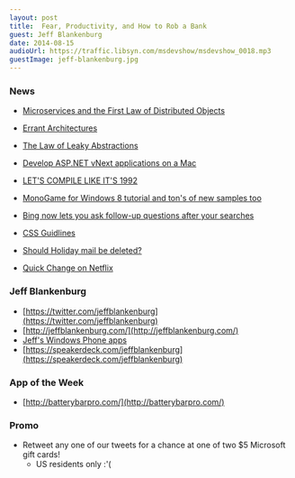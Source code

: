 ```yaml
---
layout: post
title:	Fear, Productivity, and How to Rob a Bank
guest: Jeff Blankenburg
date: 2014-08-15
audioUrl: https://traffic.libsyn.com/msdevshow/msdevshow_0018.mp3
guestImage: jeff-blankenburg.jpg
---
```


### News

 - [Microservices and the First Law of Distributed Objects](http://martinfowler.com/articles/distributed-objects-microservices.html)
 - [Errant Architectures](http://www.drdobbs.com/errant-architectures/184414966)
 - [The Law of Leaky Abstractions](http://www.joelonsoftware.com/articles/LeakyAbstractions.html)
 - [Develop ASP.NET vNext applications on a Mac](http://blogs.msdn.com/b/webdev/archive/2014/08/12/develop-asp-net-vnext-applications-on-a-mac.aspx)
 - [LET'S COMPILE LIKE IT'S 1992](http://fabiensanglard.net/Compile_Like_Its_1992/)
 - [MonoGame for Windows 8 tutorial and ton's of new samples too](http://channel9.msdn.com/coding4fun/blog/MonoGame-for-Windows-8-tutorial-and-tons-of-new-samples-too)
 - [Bing now lets you ask follow-up questions after your searches](http://blogs.bing.com/search/2014/08/13/lets-have-a-conversation/)
 - [CSS Guidlines](http://cssguidelin.es/)
 - [Should Holiday mail be deleted?](http://www.bbc.com/news/magazine-23547802)

 - [Quick Change on Netflix](http://dvd.netflix.com/Movie/Quick-Change/70036931?trkid=222336)

### Jeff Blankenburg

 - [https://twitter.com/jeffblankenburg](https://twitter.com/jeffblankenburg)
 - [http://jeffblankenburg.com/](http://jeffblankenburg.com/)
 - [Jeff's Windows Phone apps](http://www.windowsphone.com/en-US/store/publishers?publisherId=Jeff%2BBlankenburg)
 - [https://speakerdeck.com/jeffblankenburg](https://speakerdeck.com/jeffblankenburg)

### App of the Week

 - [http://batterybarpro.com/](http://batterybarpro.com/)

### Promo

 - Retweet any one of our tweets for a chance at one of two $5 Microsoft gift cards!
	 - US residents only :'(